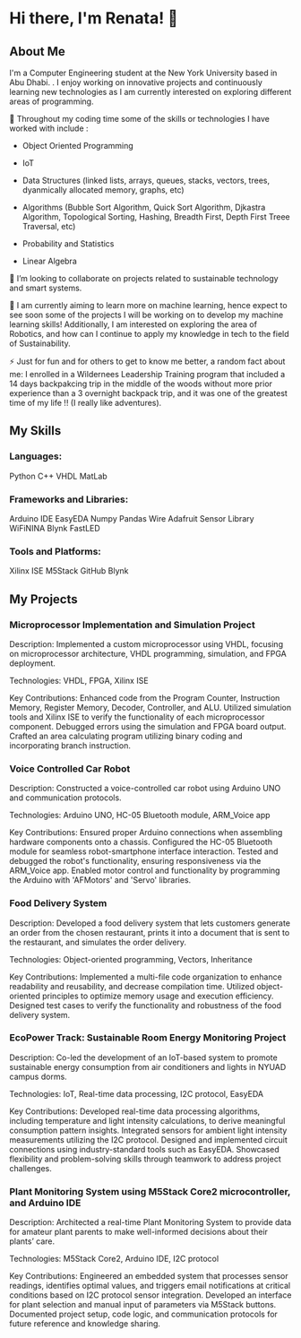 # Hi there, I'm Renata! 👋

## About Me
I'm a Computer Engineering student at the New York University based in Abu Dhabi. . I enjoy working on innovative projects and continuously learning new technologies as I am 
currently interested on exploring different areas of programming.

🌱 Throughout my coding time some of the skills or technologies I have worked with include :

   - Object Oriented Programming
     
   - IoT
     
   - Data Structures (linked lists, arrays, queues, stacks, vectors, trees, dyanmically allocated memory, graphs, etc)
     
   - Algorithms (Bubble Sort Algorithm, Quick Sort Algorithm, Djkastra Algorithm, Topological Sorting, Hashing, Breadth First, Depth First Treee Traversal, etc)
     
   - Probability and Statistics
     
   - Linear Algebra
  
👯 I’m looking to collaborate on projects related to sustainable technology and smart systems.

🤔 I am currently aiming to learn more on machine learning, hence expect to see soon some of the projects I will be working on to develop my machine learning skills!
    Additionally, I am interested on exploring the area of Robotics, and how can I continue to apply my knowledge in tech to the field of Sustainability. 

⚡ Just for fun and for others to get to know me better, a random fact about me: 
    I enrolled in a Wildernees Leadership Training program that included a 14 days backpakcing trip in the middle of the woods without more prior experience than a 3 overnight backpack trip,
    and it was one of the greatest time of my life !! (I really like adventures).

## My Skills

### Languages:

Python
C++
VHDL
MatLab

### Frameworks and Libraries:

Arduino IDE
EasyEDA
Numpy
Pandas
Wire
Adafruit Sensor Library
WiFiNINA
Blynk
FastLED

### Tools and Platforms:

Xilinx ISE
M5Stack
GitHub
Blynk

## My Projects

### Microprocessor Implementation and Simulation Project

Description: Implemented a custom microprocessor using VHDL, focusing on microprocessor architecture, VHDL programming, simulation, and FPGA deployment.

Technologies: VHDL, FPGA, Xilinx ISE

Key Contributions:
Enhanced code from the Program Counter, Instruction Memory, Register Memory, Decoder, Controller, and ALU.
Utilized simulation tools and Xilinx ISE to verify the functionality of each microprocessor component.
Debugged errors using the simulation and FPGA board output.
Crafted an area calculating program utilizing binary coding and incorporating branch instruction.

### Voice Controlled Car Robot

Description: Constructed a voice-controlled car robot using Arduino UNO and communication protocols.

Technologies: Arduino UNO, HC-05 Bluetooth module, ARM_Voice app

Key Contributions:
Ensured proper Arduino connections when assembling hardware components onto a chassis.
Configured the HC-05 Bluetooth module for seamless robot-smartphone interface interaction.
Tested and debugged the robot's functionality, ensuring responsiveness via the ARM_Voice app.
Enabled motor control and functionality by programming the Arduino with 'AFMotors' and 'Servo' libraries.

### Food Delivery System

Description: Developed a food delivery system that lets customers generate an order from the chosen restaurant, prints it into a document that is sent to the restaurant, and simulates the order delivery.

Technologies: Object-oriented programming, Vectors, Inheritance

Key Contributions:
Implemented a multi-file code organization to enhance readability and reusability, and decrease compilation time.
Utilized object-oriented principles to optimize memory usage and execution efficiency.
Designed test cases to verify the functionality and robustness of the food delivery system.

### EcoPower Track: Sustainable Room Energy Monitoring Project

Description: Co-led the development of an IoT-based system to promote sustainable energy consumption from air conditioners and lights in NYUAD campus dorms.

Technologies: IoT, Real-time data processing, I2C protocol, EasyEDA

Key Contributions:
Developed real-time data processing algorithms, including temperature and light intensity calculations, to derive meaningful consumption pattern insights.
Integrated sensors for ambient light intensity measurements utilizing the I2C protocol.
Designed and implemented circuit connections using industry-standard tools such as EasyEDA.
Showcased flexibility and problem-solving skills through teamwork to address project challenges.

### Plant Monitoring System using M5Stack Core2 microcontroller, and Arduino IDE

Description: Architected a real-time Plant Monitoring System to provide data for amateur plant parents to make well-informed decisions about their plants’ care.

Technologies: M5Stack Core2, Arduino IDE, I2C protocol

Key Contributions:
Engineered an embedded system that processes sensor readings, identifies optimal values, and triggers email notifications at critical conditions based on I2C protocol sensor integration.
Developed an interface for plant selection and manual input of parameters via M5Stack buttons.
Documented project setup, code logic, and communication protocols for future reference and knowledge sharing.

